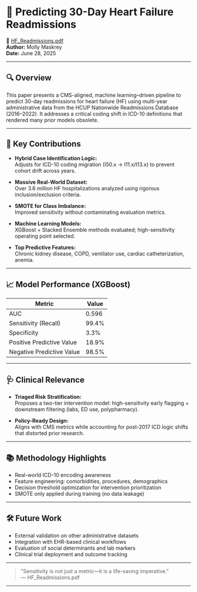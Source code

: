 # 🏥 Predicting 30-Day Heart Failure Readmissions

📄 [HF_Readmissions.pdf](./HF_Readmissions.pdf)  
**Author:** Molly Maskrey  
**Date:** June 28, 2025

---

## 🔍 Overview

This paper presents a CMS-aligned, machine learning–driven pipeline to predict 30-day readmissions for heart failure (HF) using multi-year administrative data from the HCUP Nationwide Readmissions Database (2016–2022). It addresses a critical coding shift in ICD-10 definitions that rendered many prior models obsolete.

---

## 🧠 Key Contributions

- **Hybrid Case Identification Logic:**  
  Adjusts for ICD-10 coding migration (I50.x → I11.x/I13.x) to prevent cohort drift across years.

- **Massive Real-World Dataset:**  
  Over 3.6 million HF hospitalizations analyzed using rigorous inclusion/exclusion criteria.

- **SMOTE for Class Imbalance:**  
  Improved sensitivity without contaminating evaluation metrics.

- **Machine Learning Models:**  
  XGBoost + Stacked Ensemble methods evaluated; high-sensitivity operating point selected.

- **Top Predictive Features:**  
  Chronic kidney disease, COPD, ventilator use, cardiac catheterization, anemia.

---

## 📈 Model Performance (XGBoost)

| Metric                  | Value     |
|-------------------------|-----------|
| AUC                     | 0.596     |
| Sensitivity (Recall)    | 99.4%     |
| Specificity             | 3.3%      |
| Positive Predictive Value | 18.9%  |
| Negative Predictive Value | 98.5%  |

---

## 🩺 Clinical Relevance

- **Triaged Risk Stratification:**  
  Proposes a two-tier intervention model: high-sensitivity early flagging + downstream filtering (labs, ED use, polypharmacy).

- **Policy-Ready Design:**  
  Aligns with CMS metrics while accounting for post-2017 ICD logic shifts that distorted prior research.

---

## 📚 Methodology Highlights

- Real-world ICD-10 encoding awareness
- Feature engineering: comorbidities, procedures, demographics
- Decision threshold optimization for intervention prioritization
- SMOTE only applied during training (no data leakage)

---

## 🛠 Future Work

- External validation on other administrative datasets  
- Integration with EHR-based clinical workflows  
- Evaluation of social determinants and lab markers  
- Clinical trial deployment and outcome tracking

---

> "Sensitivity is not just a metric—it is a life-saving imperative."  
> — HF_Readmissions.pdf

---
